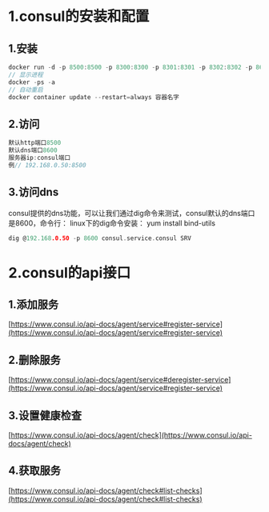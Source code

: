 # 1.consul的安装和配置
## 1.安装
```go
docker run -d -p 8500:8500 -p 8300:8300 -p 8301:8301 -p 8302:8302 -p 8600:8600/udp consul consul agent -dev -client=0.0.0.0
// 显示进程
docker -ps -a
// 自动重启
docker container update --restart=always 容器名字
```
## 2.访问
```go
默认http端口8500
默认dns端口8600
服务器ip:consul端口
例// 192.168.0.50:8500
```
## 3.访问dns
consul提供的dns功能，可以让我们通过dig命令来测试，consul默认的dns端口是8600，命令行：
linux下的dig命令安装：
yum install bind-utils
```go
dig @192.168.0.50 -p 8600 consul.service.consul SRV
```
# 2.consul的api接口
## 1.添加服务
[https://www.consul.io/api-docs/agent/service#register-service](https://www.consul.io/api-docs/agent/service#register-service)
## 2.删除服务
[https://www.consul.io/api-docs/agent/service#deregister-service](https://www.consul.io/api-docs/agent/service#register-service)
## 3.设置健康检查
[https://www.consul.io/api-docs/agent/check](https://www.consul.io/api-docs/agent/check)
## 4.获取服务
[https://www.consul.io/api-docs/agent/check#list-checks](https://www.consul.io/api-docs/agent/check#list-checks)
